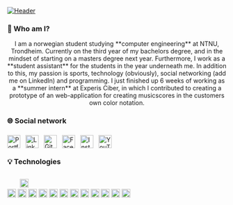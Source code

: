 [![Header](https://github.com/Martinnilsen99/Martinnilsen99/blob/master/assets/profileHeader.png "Header")](https://martinnilsen.no)

### &#128075; Who am I?

<center>
I am a norwegian student studying **computer engineering** at NTNU, Trondheim. Currently on the third year of my bachelors degree, and in the mindset of starting on a masters degree next year. Furthermore, I work as a **student assistant** for the students in the year underneath me. In addition to this, my passion is sports, technology (obviously), social networking (add me on LinkedIn) and programming. I just finished up 6 weeks of working as a **summer intern** at Experis Ciber, in which I contributed to creating a prototype of an web-application for creating musicscores in the customers own color notation.
</center>

### &#127760; Social network

<a href="https://www.martinnilsen.no" target="_blank" title="Portfolio and personal website"  >
    <img src="https://image.flaticon.com/icons/svg/3135/3135683.svg" width="30px" align="left" alt="Portfolio icon" style="margin: 6px 6px 6px 0px">
</a>
<a href="https://www.linkedin.com/in/martinnilsen99/" target="_blank" title="LinkedIn profile"  >
    <img src="https://image.flaticon.com/icons/svg/733/733617.svg" width="30px" align="left"alt="LinkedIn icon" style="margin: 6px">
</a>
<a href="https://github.com/Martinnilsen99" target="_blank" title="GitHub profile"  >
    <img src="https://image.flaticon.com/icons/svg/733/733609.svg" width="30px" align="left" alt="GitHub icon" style="margin: 6px">
</a>
<a href="https://www.facebook.com/Martinnilsen99/" target="_blank" title="Facebook profile"  >
    <img src="https://image.flaticon.com/icons/svg/733/733605.svg" width="30px" align="left" alt="Facebook icon" style="margin: 6px">
</a>
<a href="https://www.instagram.com/martinnilsen99/" target="_blank" title="Instagram profile"  >
    <img src="https://image.flaticon.com/icons/svg/733/733614.svg" width="30px" align="left" alt="Instagram icon" style="margin: 6px">
</a>
<a href="https://www.youtube.com/channel/UCxyROQQeUpa44IEeC5oJuhQ" target="_blank" title="YouTube channel"  >
    <img src="https://image.flaticon.com/icons/svg/733/733646.svg" width="30px" align="left" alt="YouTube icon" style="margin: 6px">
</a>

</br>
</br>

### &#128161; Technologies

<!-- ### &#128187; Technologies -->
<!-- ### &#128295; Technologies -->

<code height="30px" width="30px">
    <img height="20px" width="20px" src="https://cdn.jsdelivr.net/npm/simple-icons@3.4.0/icons/javascript.svg">
</code>
<i height="30px" width="30px">
    <img height="20px" width="20px" src="https://cdn.jsdelivr.net/npm/simple-icons@3.4.0/icons/typescript.svg">
</i>
<i height="30px" width="30px">
    <img height="20px" width="20px" src="https://cdn.jsdelivr.net/npm/simple-icons@3.4.0/icons/java.svg">
</i>
<i height="30px" width="30px">
    <img height="20px" width="20px" src="https://cdn.jsdelivr.net/npm/simple-icons@3.4.0/icons/python.svg">
</i>
<i height="30px" width="30px">
    <img height="20px" width="20px" src="https://cdn.jsdelivr.net/npm/simple-icons@3.4.0/icons/visualstudio.svg">
</i>
<i height="30px" width="30px">
    <img height="20px" width="20px" src="https://cdn.jsdelivr.net/npm/simple-icons@3.4.0/icons/intellijidea.svg">
</i>
<i height="30px" width="30px">
    <img height="20px" width="20px" src="https://cdn.jsdelivr.net/npm/simple-icons@3.4.0/icons/react.svg">
</i>
<i height="30px" width="30px">
    <img height="20px" width="20px" src="https://cdn.jsdelivr.net/npm/simple-icons@3.4.0/icons/html5.svg">
</i>
<i height="30px" width="30px">
    <img height="20px" width="20px" src="https://cdn.jsdelivr.net/npm/simple-icons@3.4.0/icons/css3.svg">
</i>
<i height="30px" width="30px">
    <img height="20px" width="20px" src="https://cdn.jsdelivr.net/npm/simple-icons@3.4.0/icons/sass.svg">
</i>
<i height="30px" width="30px">
    <img height="20px" width="20px" src="https://cdn.jsdelivr.net/npm/simple-icons@3.4.0/icons/mysql.svg">
</i>
<i height="30px" width="30px">
    <img height="20px" width="20px" src="https://cdn.jsdelivr.net/npm/simple-icons@3.4.0/icons/node-dot-js.svg">
</i>
<i height="30px" width="30px">
    <img height="20px" width="20px" src="https://cdn.jsdelivr.net/npm/simple-icons@3.4.0/icons/cplusplus.svg">
</i>
